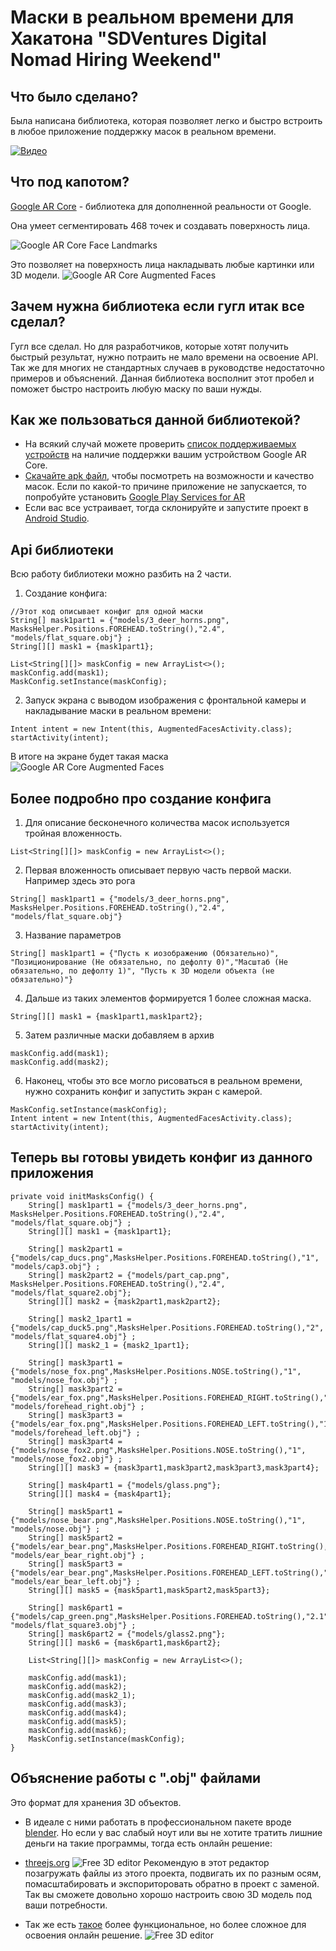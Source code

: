 # Маски в реальном времени для Хакатона "SDVentures Digital Nomad Hiring Weekend"
## Что было сделано?
Была написана библиотека, которая позволяет легко и быстро встроить в любое приложение поддержку масок в реальном времени.


[![Видео](https://yt-embed.herokuapp.com/embed?v=OdELhcMuF04)](https://www.youtube.com/watch?v=OdELhcMuF04 "Видео")

## Что под капотом?
[Google AR Core](https://developers.google.com/ar/develop/java/quickstart) - библиотека для дополненной реальности от Google.


Она умеет сегментировать 468 точек и создавать поверхность лица.

![Google AR Core Face Landmarks](https://github.com/bumsun/masks_sdv_hack/blob/main/images/augmented-faces-468-point-face-mesh.png?raw=true)

Это позволяет на поверхность лица накладывать любые картинки или 3D модели.
![Google AR Core Augmented Faces](https://github.com/bumsun/masks_sdv_hack/blob/main/images/photo_fox.jpg?raw=true)

## Зачем нужна библиотека если гугл итак все сделал?
Гугл все сделал. Но для разработчиков, которые хотят получить быстрый результат, нужно потраить не мало времени на освоение API. Так же для многих не стандартных случаев в руководстве недостаточно примеров и объяснений. Данная библиотека восполнит этот пробел и поможет быстро настроить любую маску по ваши нужды.

## Как же пользоваться данной библиотекой?
+ На всякий случай можете проверить [список поддерживаемых устройств](https://developers.google.com/ar/devices#google_play) на наличие поддержки вашим устройством Google AR Core. 
+ [Скачайте apk файл](https://github.com/bumsun/masks_sdv_hack/blob/main/app/release/app-release.apk), чтобы посмотреть на возможности и качество масок. Если по какой-то причине приложение не запускается, то попробуйте установить [Google Play Services for AR](https://play.google.com/store/apps/details?id=com.google.ar.core&hl=en)
+ Если вас все устраивает, тогда склонируйте и запустите проект в [Android Studio](https://developer.android.com/studio).

## Api библиотеки

Всю работу библиотеки можно разбить на 2 части.  
1. Создание конфига:
```
//Этот код описывает конфиг для одной маски
String[] mask1part1 = {"models/3_deer_horns.png", MasksHelper.Positions.FOREHEAD.toString(),"2.4", "models/flat_square.obj"} ;
String[][] mask1 = {mask1part1};

List<String[][]> maskConfig = new ArrayList<>();
maskConfig.add(mask1);
MaskConfig.setInstance(maskConfig);
```
2. Запуск экрана с выводом изображения с фронтальной камеры и накладывание маски в реальном времени:
```
Intent intent = new Intent(this, AugmentedFacesActivity.class);
startActivity(intent);
```
В итоге на экране будет такая маска  
![Google AR Core Augmented Faces](https://github.com/bumsun/masks_sdv_hack/blob/main/images/photo_deer.jpg?raw=true)

## Более подробно про создание конфига

1. Для описание бесконечного количества масок используется тройная вложенность.
```
List<String[][]> maskConfig = new ArrayList<>();
```

2. Первая вложенность описывает первую часть первой маски. Например здесь это рога
```
String[] mask1part1 = {"models/3_deer_horns.png", MasksHelper.Positions.FOREHEAD.toString(),"2.4", "models/flat_square.obj"}
```

3. Название параметров
```
String[] mask1part1 = {"Пусть к иозображению (Обязательно)", "Позиционирование (Не обязательно, по дефолту 0)","Масштаб (Не обязательно, по дефолту 1)", "Пусть к 3D модели объекта (не обязательно)"}
```

4. Дальше из таких элементов формируется 1 более сложная маска.
```
String[][] mask1 = {mask1part1,mask1part2};

```

5. Затем различные маски добавляем в архив
```
maskConfig.add(mask1);
maskConfig.add(mask2);
```

6. Наконец, чтобы это все могло рисоваться в реальном времени, нужно сохранить конфиг и запустить экран с камерой.
```
MaskConfig.setInstance(maskConfig);
Intent intent = new Intent(this, AugmentedFacesActivity.class);
startActivity(intent);
```

## Теперь вы готовы увидеть конфиг из данного приложения

```
private void initMasksConfig() {
    String[] mask1part1 = {"models/3_deer_horns.png", MasksHelper.Positions.FOREHEAD.toString(),"2.4", "models/flat_square.obj"} ;
    String[][] mask1 = {mask1part1};

    String[] mask2part1 = {"models/cap_ducs.png",MasksHelper.Positions.FOREHEAD.toString(),"1", "models/cap3.obj"} ;
    String[] mask2part2 = {"models/part_cap.png", MasksHelper.Positions.FOREHEAD.toString(),"2.4", "models/flat_square2.obj"};
    String[][] mask2 = {mask2part1,mask2part2};

    String[] mask2_1part1 = {"models/cap_duck5.png",MasksHelper.Positions.FOREHEAD.toString(),"2", "models/flat_square4.obj"} ;
    String[][] mask2_1 = {mask2_1part1};

    String[] mask3part1 = {"models/nose_fox.png",MasksHelper.Positions.NOSE.toString(),"1", "models/nose_fox.obj"} ;
    String[] mask3part2 = {"models/ear_fox.png",MasksHelper.Positions.FOREHEAD_RIGHT.toString(),"1", "models/forehead_right.obj"} ;
    String[] mask3part3 = {"models/ear_fox.png",MasksHelper.Positions.FOREHEAD_LEFT.toString(),"1", "models/forehead_left.obj"} ;
    String[] mask3part4 = {"models/nose_fox2.png",MasksHelper.Positions.NOSE.toString(),"1", "models/nose_fox2.obj"} ;
    String[][] mask3 = {mask3part1,mask3part2,mask3part3,mask3part4};

    String[] mask4part1 = {"models/glass.png"};
    String[][] mask4 = {mask4part1};

    String[] mask5part1 = {"models/nose_bear.png",MasksHelper.Positions.NOSE.toString(),"1", "models/nose.obj"} ;
    String[] mask5part2 = {"models/ear_bear.png",MasksHelper.Positions.FOREHEAD_RIGHT.toString(),"1", "models/ear_bear_right.obj"} ;
    String[] mask5part3 = {"models/ear_bear.png",MasksHelper.Positions.FOREHEAD_LEFT.toString(),"1", "models/ear_bear_left.obj"} ;
    String[][] mask5 = {mask5part1,mask5part2,mask5part3};

    String[] mask6part1 = {"models/cap_green.png",MasksHelper.Positions.FOREHEAD.toString(),"2.1", "models/flat_square3.obj"} ;
    String[] mask6part2 = {"models/glass2.png"};
    String[][] mask6 = {mask6part1,mask6part2};

    List<String[][]> maskConfig = new ArrayList<>();

    maskConfig.add(mask1);
    maskConfig.add(mask2);
    maskConfig.add(mask2_1);
    maskConfig.add(mask3);
    maskConfig.add(mask4);
    maskConfig.add(mask5);
    maskConfig.add(mask6);
    MaskConfig.setInstance(maskConfig);
}
```

## Объяснение работы с ".obj" файлами
Это формат для хранения 3D объектов.
+ В идеале с ними работать в профессиональном пакете вроде [blender](https://www.blender.org).
Но если у вас слабый ноут или вы не хотите тратить лишние деньги на такие программы, тогда есть онлайн решение:
+ [threejs.org](https://threejs.org/editor) 
![Free 3D editor](https://github.com/bumsun/masks_sdv_hack/blob/main/images/3d_editor.jpeg?raw=true)
Рекомендую в этот редактор позагружать файлы из этого проекта, подвигать их по разным осям, помасштабировать и экспориторовать обратно в проект с заменой.
Так вы сможете довольно хорошо настроить свою 3D модель под ваши потребности.

+ Так же есть [такое](https://clara.io/) более функциональное, но более сложное для освоения онлайн решение.
![Free 3D editor](https://github.com/bumsun/masks_sdv_hack/blob/main/images/3d_editor2.jpeg?raw=true)









